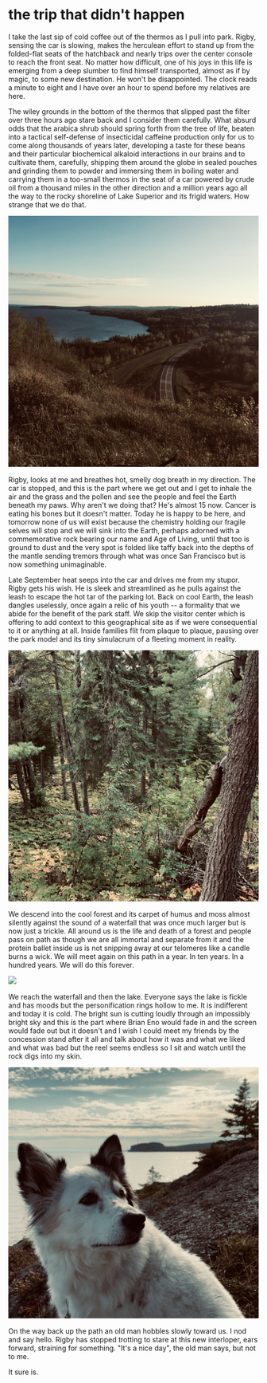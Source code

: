 # the trip that didn't happen
I take the last sip of cold coffee out of the thermos as I pull into park. Rigby, sensing the car is slowing, makes the herculean effort to stand up from the folded-flat seats of the hatchback and nearly trips over the center console to reach the front seat. No matter how difficult, one of his joys in this life is emerging from a deep slumber to find himself transported, almost as if by magic, to some new destination. He won't be disappointed. The clock reads a minute to eight and I have over an hour to spend before my relatives are here.

The wiley grounds in the bottom of the thermos that slipped past the filter over three hours ago stare back and I consider them carefully. What absurd odds that the arabica shrub should spring forth from the tree of life, beaten into a tactical self-defense of insecticidal caffeine production only for us to come along thousands of years later, developing a taste for these beans and their particular biochemical alkaloid interactions in our brains and to cultivate them, carefully, shipping them around the globe in sealed pouches and grinding them to powder and immersing them in boiling water and carrying them in a too-small thermos in the seat of a car powered by crude oil from a thousand miles in the other direction and a million years ago all the way to the rocky shoreline of Lake Superior and its frigid waters. How strange that we do that.

![](road.jpg)

Rigby, looks at me and breathes hot, smelly dog breath in my direction. The car is stopped, and this is the part where we get out and I get to inhale the air and the grass and the pollen and see the people and feel the Earth beneath my paws. Why aren't we doing that? He's almost 15 now. Cancer is eating his bones but it doesn't matter. Today he is happy to be here, and tomorrow none of us will exist because the chemistry holding our fragile selves will stop and we will sink into the Earth, perhaps adorned with a commemorative rock bearing our name and Age of Living, until that too is ground to dust and the very spot is folded like taffy back into the depths of the mantle sending tremors through what was once San Francisco but is now something unimaginable. 

Late September heat seeps into the car and drives me from my stupor. Rigby gets his wish. He is sleek and streamlined as he pulls against the leash to escape the hot tar of the parking lot. Back on cool Earth, the leash dangles uselessly, once again a relic of his youth -- a formality that we abide for the benefit of the park staff. We skip the visitor center which is offering to add context to this geographical site as if we were consequential to it or anything at all. Inside families flit from plaque to plaque, pausing over the park model and its tiny simulacrum of a fleeting moment in reality.

![](trees.jpg)

We descend into the cool forest and its carpet of humus and moss almost silently against the sound of a waterfall that was once much larger but is now just a trickle. All around us is the life and death of a forest and people pass on path as though we are all immortal and separate from it and the protein ballet inside us is not snipping away at our telomeres like a candle burns a wick. We will meet again on this path in a year. In ten years. In a hundred years. We will do this forever.

![](clearing.jpg)

We reach the waterfall and then the lake. Everyone says the lake is fickle and has moods but the personification rings hollow to me. It is indifferent and today it is cold. The bright sun is cutting loudly through an impossibly bright sky and this is the part where Brian Eno would fade in and the screen would fade out but it doesn't and I wish I could meet my friends by the concession stand after it all and talk about how it was and what we liked and what was bad but the reel seems endless so I sit and watch until the rock digs into my skin.

![](rigby.jpg)

On the way back up the path an old man hobbles slowly toward us. I nod and say hello. Rigby has stopped trotting to stare at this new interloper, ears forward, straining for something. "It's a nice day", the old man says, but not to me.

It sure is.